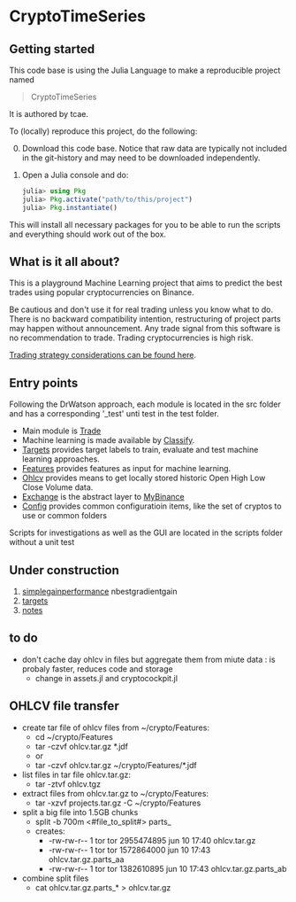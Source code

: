 # CryptoTimeSeries

## Getting started

<!-- This code base is using the Julia Language and [DrWatson](https://juliadynamics.github.io/DrWatson.jl/stable/) -->
This code base is using the Julia Language to make a reproducible project named
> CryptoTimeSeries

It is authored by tcae.

To (locally) reproduce this project, do the following:

0. Download this code base. Notice that raw data are typically not included in the
   git-history and may need to be downloaded independently.
1. Open a Julia console and do:

   ```julia
   julia> using Pkg
   julia> Pkg.activate("path/to/this/project")
   julia> Pkg.instantiate()
   ```

This will install all necessary packages for you to be able to run the scripts and
everything should work out of the box.

## What is it all about?

This is a playground Machine Learning project that aims to predict the best trades using popular cryptocurrencies on Binance.

Be cautious and don't use it for real trading unless you know what to do. There is no backward compatibility intention, restructuring of project parts may happen without announcement. Any trade signal from this software is no recommendation to trade. Trading cryptocurrencies is high risk.

[Trading strategy considerations can be found here](strategies.md).

## Entry points

Following the DrWatson approach, each module is located in the src folder and has a corresponding '_test' unti test in the test folder.

- Main module is [Trade](src/trade.jl)
- Machine learning is made available by [Classify](src/classify.jl).
- [Targets](Targets/src/Targets.jl) provides target labels to train, evaluate and test machine learning approaches.
- [Features](Features/src/Features.jl) provides features as input for machine learning.
- [Ohlcv](Ohlcv/src/Ohlcv.jl) provides means to get locally stored historic Open High Low Close Volume data.
- [Exchange](src/exchange.jl) is the abstract layer to [MyBinance](src/Binance.jl)
- [Config](EnvConfig/src/EnvConfig.jl) provides common configuratioin items, like the set of cryptos to use or common folders

Scripts for investigations as well as the GUI are located in the scripts folder without a unit test

## Under construction

1. [simplegainperformance](scripts/simplegainperformance.jl) nbestgradientgain
2. [targets](src/targets.jl)
3. [notes](notes.md)

## to do

- don't cache day ohlcv in files but aggregate them from miute data : is probaly faster, reduces code and storage
  - change in assets.jl and cryptocockpit.jl

## OHLCV file transfer

- create tar file of ohlcv files from ~/crypto/Features:
  - cd ~/crypto/Features
  - tar -czvf ohlcv.tar.gz *.jdf
  - or
  - tar -czvf ohlcv.tar.gz ~/crypto/Features/*.jdf
- list files in tar file ohlcv.tar.gz:
  - tar -ztvf ohlcv.tgz
- extract files from ohlcv.tar.gz to ~/crypto/Features:
  - tar -xzvf projects.tar.gz -C ~/crypto/Features
- split a big file into 1.5GB chunks
  - split -b 700m <#file_to_split#> parts_
  - creates:
    - -rw-rw-r--   1 tor tor 2955474895 jun 10 17:40  ohlcv.tar.gz
    - -rw-rw-r--   1 tor tor 1572864000 jun 10 17:43  ohlcv.tar.gz.parts_aa
    - -rw-rw-r--   1 tor tor 1382610895 jun 10 17:43  ohlcv.tar.gz.parts_ab
- combine split files
  - cat ohlcv.tar.gz.parts_* > ohlcv.tar.gz
